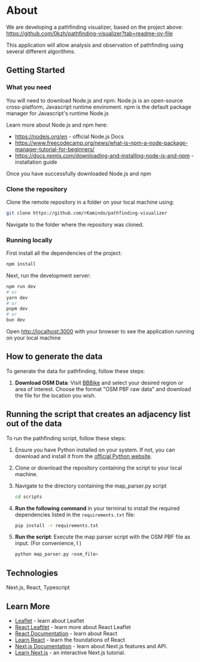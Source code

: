 # About 
We are developing a pathfinding visualizer, based on the project above:
https://github.com/0kzh/pathfinding-visualizer?tab=readme-ov-file

This application will allow analysis and observation of pathfinding using several different algorithms.

## Getting Started
### What you need
You will need to download Node.js and npm. Node.js is an open-source cross-platform, Javascript runtime enviroment. npm is the default package manager for Javascript's runtime Node.js

Learn more about Node.js and npm here:
- https://nodejs.org/en - official Node.js Docs
- https://www.freecodecamp.org/news/what-is-npm-a-node-package-manager-tutorial-for-beginners/ 
- https://docs.npmjs.com/downloading-and-installing-node-js-and-npm - installation guide


Once you have successfully downloaded Node.js and npm

### Clone the repository
Clone the remote repository in a folder on your local machine using: 
```bash 
git clone https://github.com/rKamindo/pathfinding-visualizer
```
Navigate to the folder where the repository was cloned.

### Running locally
First install all the dependencies of the project:
```bash
npm install
```

Next, run the development server:

```bash
npm run dev
# or
yarn dev
# or
pnpm dev
# or
bun dev
```

Open [http://localhost:3000](http://localhost:3000) with your browser to see the application running on your local machine

## How to generate the data
To generate the data for pathfinding, follow these steps:

1. **Download OSM Data**: Visit [BBBike](https://extract.bbbike.org/) and select your desired region or area of interest. Choose the format "OSM PBF raw data" and download the file for the location you wish.

## Running the script that creates an adjacency list out of the data
To run the pathfinding script, follow these steps:

1. Ensure you have Python installed on your system. If not, you can download and install it from the [official Python website](https://www.python.org/downloads/).

2. Clone or download the repository containing the script to your local machine.

3. Navigate to the directory containing the map_parser.py script
    ```bash
    cd scripts
    ```

4. **Run the following command** in your terminal to install the required dependencies listed in the `requirements.txt` file:

    ```bash
    pip install -r requirements.txt
    ```

5. **Run the script**: Execute the map parser script with the OSM PBF file as input.
    (For convenience, I )
    ```bash
   python map_parser.py <osm_file>
## Technologies
Next.js, React, Typescript

## Learn More
- [Leaflet](https://leafletjs.com/reference.html) - learn about Leaflet
- [React Leaftlet](https://react-leaflet.js.org/) - learn more about React Leaflet
- [React Documentation](https://react.dev/) - learn about React
- [Learn React](https://nextjs.org/learn/react-foundations/what-is-react-and-nextjs) - learn the foundations of React
- [Next.js Documentation](https://nextjs.org/docs) - learn about Next.js features and API.
- [Learn Next.js](https://nextjs.org/learn) - an interactive Next.js tutorial.

